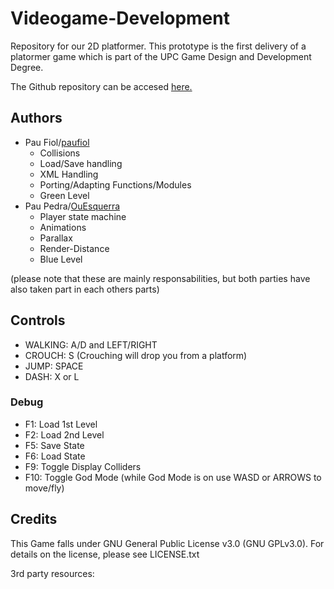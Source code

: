 # Videogame-Development
Repository for our 2D platformer. This prototype is the first delivery of a platormer game which is part of the
UPC Game Design and Development Degree. 

The Github repository can be accesed [here.](https://github.com/OuEsquerra/Videogame-Development/) 

## Authors
- Pau Fiol/[paufiol](https://github.com/paufiol/)
  - Collisions 
  - Load/Save handling 
  - XML Handling 
  - Porting/Adapting Functions/Modules 
  - Green Level
- Pau Pedra/[OuEsquerra](https://github.com/OuEsquerra/) 
  - Player state machine
  - Animations
  - Parallax
  - Render-Distance
  - Blue Level

(please note that these are mainly responsabilities, but both parties have also taken part in each others parts)

## Controls
- WALKING: A/D and LEFT/RIGHT
- CROUCH: S (Crouching will drop you from a platform)
- JUMP: SPACE
- DASH: X or L

### Debug
- F1: Load 1st Level
- F2: Load 2nd Level
- F5: Save State
- F6: Load State
- F9: Toggle Display Colliders
- F10: Toggle God Mode (while God Mode is on use WASD or ARROWS to move/fly)

## Credits
This Game falls under GNU General Public License v3.0 (GNU GPLv3.0). For details on the license, please see LICENSE.txt

3rd party resources:
  
